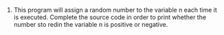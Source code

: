 1. This program will assign a random number to the variable n each time it is executed. Complete the source code in order to print whether the number sto   redin the variable n is positive or negative.
